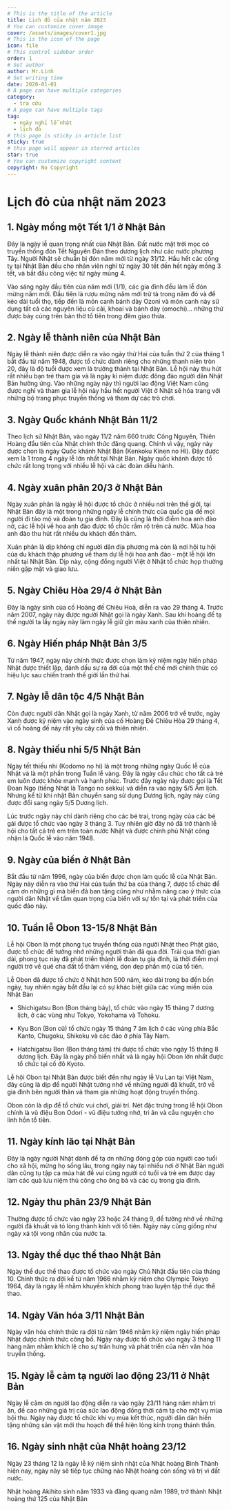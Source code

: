 ```yaml
---
# This is the title of the article
title: Lịch đỏ của nhật năm 2023
# You can customize cover image
cover: /assets/images/cover1.jpg
# This is the icon of the page
icon: file
# This control sidebar order
order: 1
# Set author
author: Mr.Linh
# Set writing time
date: 2020-01-01
# A page can have multiple categories
category:
  - tra cứu
# A page can have multiple tags
tag:
  - ngày nghỉ lễ nhật
  - lịch đỏ
# this page is sticky in article list
sticky: true
# this page will appear in starred articles
star: true
# You can customize copyright content
copyright: No Copyright
---
```


# Lịch đỏ của nhật năm 2023

## 1. Ngày mồng một Tết 1/1 ở Nhật Bản

Đây là ngày lễ quan trọng nhất của Nhật Bản. Đất nước mặt trời mọc có truyền thống đón Tết Nguyên Đán theo dương lịch như các nước phương Tây. Người Nhật sẽ chuẩn bị đón năm mới từ ngày 31/12. Hầu hết các công ty tại Nhật Bản đều cho nhân viên nghỉ từ ngày 30 tết đến hết ngày mồng 3 tết, và bắt đầu công việc từ ngày mùng 4.

Vào sáng ngày đầu tiên của năm mới (1/1), các gia đình đều làm lễ đón mừng năm mới. Đầu tiên là rượu mừng năm mới trừ tà trong năm đó và để kéo dài tuổi thọ, tiếp đến là món canh bánh dày Ozoni và món canh này sử dụng tất cả các nguyên liệu củ cải, khoai và bánh dày (omochi)… những thứ được bày cúng trên bàn thờ tổ tiên trong đêm giao thừa.

## 2. Ngày lễ thành niên của Nhật Bản
Ngày lễ thành niên được diễn ra vào ngày thứ Hai của tuần thứ 2 của tháng 1 bắt đầu từ năm 1948, được tổ chức dành riêng cho những thanh niên tròn 20, đây là độ tuổi được xem là trưởng thành tại Nhật Bản. Lễ hội này thu hút rất nhiều bạn trẻ tham gia và là ngày kỉ niệm được đông đảo người dân Nhật Bản hưởng ứng. Vào những ngày này thì người lao động Việt Nam cũng được nghỉ và tham gia lễ hội này hầu hết người Việt ở Nhật sẽ hóa trang với những bộ trang phục truyền thống và tham dự các trò chơi.

## 3. Ngày Quốc khánh Nhật Bản 11/2

Theo lịch sử Nhật Bản, vào ngày 11/2 năm 660 trước Công Nguyên, Thiên Hoàng đầu tiên của Nhật chính thức đăng quang. Chính vì vậy, ngày này được chọn là ngày Quốc khánh Nhật Bản (Kenkoku Kinen no Hi). Đây được xem là 1 trong 4 ngày lễ lớn nhất tại Nhật Bản. Ngày quốc khánh được tổ chức rất long trọng với nhiều lễ hội và các đoàn diễu hành. 

## 4. Ngày xuân phân 20/3 ở Nhật Bản

Ngày xuân phân là ngày lễ hội được tổ chức ở nhiều nơi trên thế giới, tại Nhật Bản đây là một trong những ngày lễ chính thức của quốc gia để mọi người đi tảo mộ và đoàn tụ gia đình. Đây là cũng là thời điểm hoa anh đào nở, các lễ hội về hoa anh đào được tổ chức rầm rộ trên cả nước. Mùa hoa anh đào thu hút rất nhiều du khách đến thăm.

Xuân phân là dịp không chỉ người dân địa phương mà còn là nơi hội tụ hội của du khách thập phương về tham dự lễ hội hoa anh đào - một lễ hội lớn nhất tại Nhật Bản. Dịp này, cộng đồng người Việt ở Nhật tổ chức họp thường niên gặp mặt và giao lưu.

## 5. Ngày Chiêu Hòa 29/4 ở Nhật Bản

Đây là ngày sinh của cố Hoàng đế Chiêu Hoà, diễn ra vào 29 tháng 4. Trước năm 2007, ngày này được người Nhật gọi là ngày Xanh. Sau khi hoàng đế tạ thế người ta lấy ngày này làm ngày lễ giữ gìn màu xanh của thiên nhiên.

## 6. Ngày Hiến pháp Nhật Bản 3/5

Từ năm 1947, ngày này chính thức được chọn làm kỷ niệm ngày hiến pháp Nhật được thiết lập, đánh dấu sự ra đời của một thể chế mới chính thức có hiệu lực sau chiến tranh thế giới lần thứ hai.

## 7. Ngày lễ dân tộc 4/5 Nhật Bản

Còn được người dân Nhật gọi là ngày Xanh, từ năm 2006 trở về trước, ngày Xanh được kỷ niệm vào ngày sinh của cố Hoàng Đế Chiêu Hòa 29 tháng 4, vì cố hoàng đế này rất yêu cây cối và thiên nhiên.

## 8. Ngày thiếu nhi 5/5 Nhật Bản

Ngày tết thiếu nhi (Kodomo no hi)  là một trong những ngày Quốc lễ của Nhật và là một phần trong Tuần lễ vàng. Đây là ngày cầu chúc cho tất cả trẻ em luôn được khỏe mạnh và hạnh phúc. Trước đây ngày này được gọi là Tết Đoan Ngọ (tiếng Nhật là Tango no sekku) và diễn ra vào ngày 5/5 Âm lịch. Nhưng kể từ khi nhật Bản chuyển sang sử dụng Dương lịch, ngày này cũng được đổi sang ngày 5/5 Dương lịch.

Lúc trước ngày này chỉ dành riêng cho các bé trai, trong ngày của các bé gái được tổ chức vào ngày 3 tháng 3. Tuy nhiên giờ đây nó đã trở thành lễ hội cho tất cả trẻ em trên toàn nước Nhật và được chính phủ Nhật công nhận là Quốc lễ vào năm 1948.

## 9. Ngày của biển ở Nhật Bản

Bắt đầu từ năm 1996, ngày của biển được chọn làm quốc lễ của Nhật Bản. Ngày này diễn ra vào thứ Hai của tuần thứ ba của tháng 7, được tổ chức để cảm ơn những gì mà biển đã ban tặng cũng như nhằm nâng cao ý thức của người dân Nhật về tầm quan trọng của biển với sự tồn tại và phát triển của quốc đảo này.

## 10. Tuần lễ Obon 13-15/8 Nhật Bản

Lễ hội Obon là một phong tục truyền thống của người Nhật theo Phật giáo, được tổ chức để tưởng nhớ những người thân đã qua đời. Trải qua thời gian dài, phong tục này đã phát triển thành lễ đoàn tụ gia đình, là thời điểm mọi người trở về quê cha đất tổ thăm viếng, dọn dẹp phần mộ của tổ tiên.

Lễ Obon đã được tổ chức ở Nhật hơn 500 năm, kéo dài trong ba đến bốn ngày, tuy nhiên ngày bắt đầu lại có sự khác biệt giữa các vùng miền của Nhật Bản

- Shichigatsu Bon (Bon tháng bảy), tổ chức vào ngày 15 tháng 7 dương lịch, ở các vùng như Tokyo, Yokohama và Tohoku. 

-  Kyu Bon (Bon cũ) tổ chức ngày 15 tháng 7 âm lịch ở các vùng phía Bắc Kanto, Chugoku, Shikoku và các đảo ở phía Tây Nam.

-  Hatchigatsu Bon (Bon tháng tám) thì được tổ chức vào ngày 15 tháng 8 dương lịch. Đây là ngày phổ biến nhất và là ngày hội Obon lớn nhất được tổ chức tại cố đô Kyoto.

Lễ hội Obon tại Nhật Bản được biết đến như ngày lễ Vu Lan tại Việt Nam, đây cũng là dịp để người Nhật tưởng nhớ về những người đã khuất, trở về gia đình bên người thân và tham gia những hoạt động truyền thống.

Obon còn là dịp để tổ chức vui chơi, giải trí. Nét đặc trưng trong lễ hội Obon chính là vũ điệu Bon Odori - vũ điệu tưởng nhớ, tri ân và cầu nguyện cho linh hồn tổ tiên.

## 11. Ngày kính lão tại Nhật Bản

Đây là ngày người Nhật dành để tạ ơn những đóng góp của người cao tuổi cho xã hội, mừng họ sống lâu, trong ngày này tại nhiều nơi ở Nhật Bản người dân cũng tụ tập ca múa hát để vui cùng người có tuổi và trẻ em được dạy làm các quà lưu niệm thủ công cho ông bà và các cụ trong gia đình.

## 12. Ngày thu phân 23/9 Nhật Bản

Thường được tổ chức vào ngày 23 hoặc 24 tháng 9, để tưởng nhớ về những người đã khuất và tỏ lòng thành kính với tổ tiên. Ngày này cũng giống như ngày xá tội vong nhân của nước ta.

## 13. Ngày thể dục thể thao Nhật Bản

Ngày thể dục thể thao được tổ chức vào ngày Chủ Nhật đầu tiên của tháng 10. Chính thức ra đời kể từ năm 1966 nhằm kỷ niệm cho Olympic Tokyo 1964, đây là ngày lễ nhằm khuyến khích phong trào luyện tập thể dục thể thao.

## 14. Ngày Văn hóa 3/11 Nhật Bản

Ngày văn hóa chính thức ra đời từ năm 1946 nhằm kỷ niệm ngày hiến pháp Nhật được chính thức công bố. Ngày này được tổ chức vào ngày 3 tháng 11 hàng năm nhằm khích lệ cho sự trấn hưng và phát triển của nền văn hóa truyền thống.

## 15. Ngày lễ cảm tạ người lao động 23/11 ở Nhật Bản

Ngày lễ cảm ơn người lao động diễn ra vào ngày 23/11 hàng năm nhằm tri ân, đề cao những giá trị của sức lao động đồng thời cảm tạ cho một vụ mùa bội thu. Ngày này được tổ chức khi vụ mùa kết thúc, người dân dân hiến tặng những sản vật mới thu hoạch để thể hiện lòng kính trọng thánh thần.

## 16. Ngày sinh nhật của Nhật hoàng 23/12

Ngày 23 tháng 12 là ngày lễ kỷ niệm sinh nhật của Nhật hoàng Bình Thành hiện nay, ngày này sẽ tiếp tục chừng nào Nhật hoàng còn sống và trị vì đất nước.

Nhật hoàng Akihito sinh năm 1933 và đăng quang năm 1989, trở thành Nhật hoàng thứ 125 của Nhật Bản